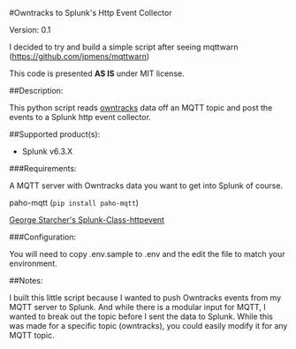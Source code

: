 #Owntracks to Splunk's Http Event Collector

Version: 0.1

I decided to try and build a simple script after seeing mqttwarn (https://github.com/jpmens/mqttwarn)

This code is presented **AS IS** under MIT license.

##Description:

This python script reads [owntracks](http://owntracks.org/) data off an MQTT topic and post the events to a Splunk http event collector.

##Supported product(s):

* Splunk v6.3.X

###Requirements:

A MQTT server with Owntracks data you want to get into Splunk of course.

paho-mqtt (`pip install paho-mqtt`)

[George Starcher's Splunk-Class-httpevent](https://github.com/georgestarcher/Splunk-Class-httpevent)

###Configuration:

You will need to copy .env.sample to .env and the edit the file to match your environment.

##Notes:

I built this little script because I wanted to push Owntracks events from my MQTT server to Splunk. And while there is a modular input for MQTT, I wanted to break out the topic before I sent the data to Splunk. While this was made for a specific topic (owntracks), you could easily modify it for any MQTT topic.

